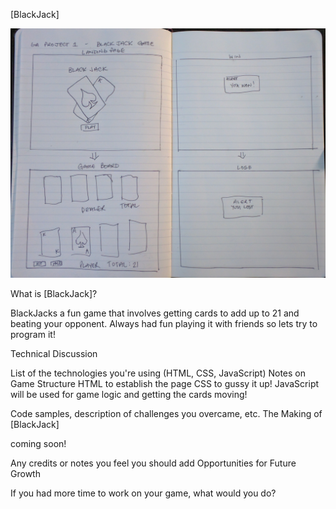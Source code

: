 [BlackJack]

![wire frames](wireframes.jpg)

What is [BlackJack]?

BlackJacks a fun game that involves getting cards to add up to 21 and 
beating your opponent. Always had fun playing it with friends so lets
try to program it!

Technical Discussion

List of the technologies you're using (HTML, CSS, JavaScript)
Notes on Game Structure
HTML to establish the page
CSS to gussy it up!
JavaScript will be used for game logic and getting the cards moving!

Code samples, description of challenges you overcame, etc.
The Making of [BlackJack]

coming soon!



Any credits or notes you feel you should add
Opportunities for Future Growth

If you had more time to work on your game, what would you do?

